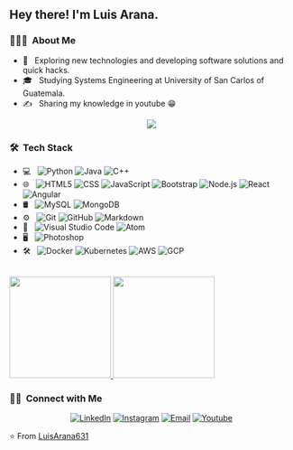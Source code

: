 <h2> Hey there! I'm Luis Arana.</h2>

<h3> 👨🏻‍💻 &nbsp;About Me </h3>

- 🤔 &nbsp; Exploring new technologies and developing software solutions and quick hacks.
- 🎓 &nbsp; Studying Systems Engineering at University of San Carlos of Guatemala.
- ✍️ &nbsp; Sharing my knowledge in youtube 😁 

<p align="center">
  <img src="https://media.tenor.com/images/b7939d73d32cb3ce5e48a80dd35dc599/tenor.gif">
</p>

<h3> 🛠 &nbsp;Tech Stack</h3>

- 💻 &nbsp;
  ![Python](https://img.shields.io/badge/-Python-333333?style=flat&logo=python)
  ![Java](https://img.shields.io/badge/-Java-333333?style=flat&logo=Java&logoColor=007396)
  ![C++](https://img.shields.io/badge/-C++-333333?style=flat&logo=C%2B%2B&logoColor=00599C)
- 🌐 &nbsp;
  ![HTML5](https://img.shields.io/badge/-HTML5-333333?style=flat&logo=HTML5)
  ![CSS](https://img.shields.io/badge/-CSS-333333?style=flat&logo=CSS3&logoColor=1572B6)
  ![JavaScript](https://img.shields.io/badge/-JavaScript-333333?style=flat&logo=javascript)
  ![Bootstrap](https://img.shields.io/badge/-Bootstrap-333333?style=flat&logo=bootstrap&logoColor=563D7C)
  ![Node.js](https://img.shields.io/badge/-Node.js-333333?style=flat&logo=node.js)
  ![React](https://img.shields.io/badge/-React-333333?style=flat&logo=react)
  ![Angular](https://img.shields.io/badge/-Angular-333333?style=flat&logo=angular)  
- 🛢 &nbsp;
  ![MySQL](https://img.shields.io/badge/-MySQL-333333?style=flat&logo=mysql)
  ![MongoDB](https://img.shields.io/badge/-MongoDB-333333?style=flat&logo=mongodb)
- ⚙️ &nbsp;
  ![Git](https://img.shields.io/badge/-Git-333333?style=flat&logo=git)
  ![GitHub](https://img.shields.io/badge/-GitHub-333333?style=flat&logo=github)
  ![Markdown](https://img.shields.io/badge/-Markdown-333333?style=flat&logo=markdown)
- 🔧 &nbsp;
  ![Visual Studio Code](https://img.shields.io/badge/-Visual%20Studio%20Code-333333?style=flat&logo=visual-studio-code&logoColor=007ACC)
  ![Atom](https://img.shields.io/badge/-Atom-333333?style=flat&logo=atom&logoColor=007ACC)
- 🖥 &nbsp;
  ![Photoshop](https://img.shields.io/badge/-Photoshop-333333?style=flat&logo=adobe-photoshop)
- 🛠 &nbsp;
  ![Docker](https://img.shields.io/badge/-Docker-333333?style=flat&logo=docker)
  ![Kubernetes](https://img.shields.io/badge/-Kubernetes-333333?style=flat&logo=kubernetes)
  ![AWS](https://img.shields.io/badge/-AWS-333333?style=flat&logo=amazon)
  ![GCP](https://img.shields.io/badge/-GCP-333333?style=flat&logo=google-cloud)
<br/>

<a href="https://github.com/AVS1508">
  <img height="180em" src="https://github-readme-stats.vercel.app/api/pin/?LuisArana631=anuraghazra&repo=convoychat" />
  <img height="180em" src="https://github-readme-stats.vercel.app/api/top-langs/?username=LuisArana631&theme=buefy&layout=compact" />
</a>

<br/>

<h3> 🤝🏻 &nbsp;Connect with Me </h3>

<p align="center">
<a href="https://www.linkedin.com/in/luis-arana-a44598191/"><img alt="LinkedIn" src="https://img.shields.io/badge/LinkedIn-Luis%20Arana-blue?style=flat-square&logo=linkedin"></a>
<a href="https://www.instagram.com/luis_fer631/"><img alt="Instagram" src="https://img.shields.io/badge/Instagram-luis__fer631-blue?style=flat-square&logo=instagram"></a>
<a href="mailto:luarana631@gmail.com"><img alt="Email" src="https://img.shields.io/badge/Email-luarana631@gmail.com-blue?style=flat-square&logo=gmail"></a>
<a href="https://www.youtube.com/channel/UCglXczWYAsCmJmY_iTXzSxQ"><img alt="Youtube" src="https://img.shields.io/badge/Youtube-Bloc%20de%20notas-blue?style=flat-square&logo=youtube"></a>
</p>

⭐️ From [LuisArana631](https://github.com/LuisArana631)

